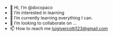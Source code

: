 - 👋 Hi, I’m @docopaco
- 👀 I’m interested in learning
- 🌱 I’m currently learning everything I can.
- 💞️ I’m looking to collaborate on ...
- 📫 How to reach me luigivercotti123@gmail.com

<!---
docopaco/docopaco is a ✨ special ✨ repository because its `README.md` (this file) appears on your GitHub profile.
You can click the Preview link to take a look at your changes.
--->
